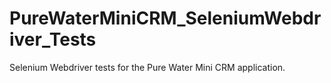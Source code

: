 # PureWaterMiniCRM_SeleniumWebdriver_Tests
Selenium Webdriver tests for the Pure Water Mini CRM application.
